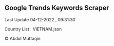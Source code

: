 

## Google Trends Keywords Scraper 
 
Last Update 04-12-2022 , 09:31:30

Country List :
VIETNAM.json



© Abdul Muttaqin 
